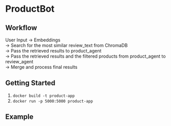 # ProductBot

## Workflow
User Input → Embeddings  
→ Search for the most similar review_text from ChromaDB  
→ Pass the retrieved results to product_agent  
→ Pass the retrieved results and the filtered products from product_agent to review_agent  
→ Merge and process final results  

## Getting Started
1. `docker build -t product-app`
2. `docker run -p 5000:5000 product-app`

## Example

